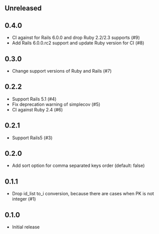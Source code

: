 ## Unreleased

## 0.4.0

- CI against for Rails 6.0.0 and drop Ruby 2.2/2.3 supports (#9)
- Add Rails 6.0.0.rc2 support and update Ruby version for CI (#8)

## 0.3.0

- Change support versions of Ruby and Rails (#7)

## 0.2.2

- Support Rails 5.1 (#4)
- Fix deprecation warning of simplecov (#5)
- CI against Ruby 2.4 (#6)

## 0.2.1

- Support Rails5 (#3)

## 0.2.0

- Add sort option for comma separated keys order (default: false)

## 0.1.1

- Drop id_list to_i conversion, because there are cases when PK is not integer (#1)

## 0.1.0

- Initial release
